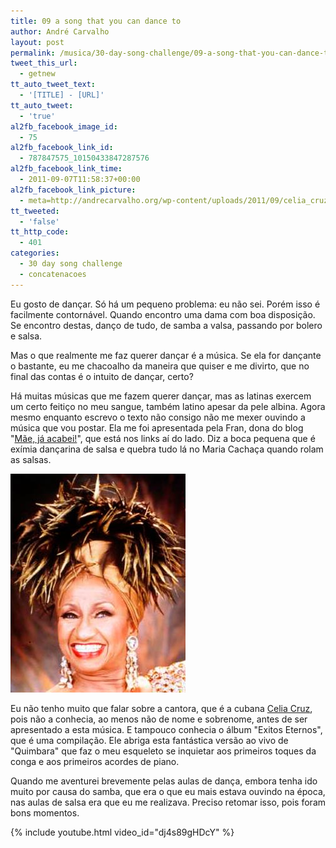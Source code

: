 ```yaml
---
title: 09 a song that you can dance to
author: André Carvalho
layout: post
permalink: /musica/30-day-song-challenge/09-a-song-that-you-can-dance-to/
tweet_this_url:
  - getnew
tt_auto_tweet_text:
  - '[TITLE] - [URL]'
tt_auto_tweet:
  - 'true'
al2fb_facebook_image_id:
  - 75
al2fb_facebook_link_id:
  - 787847575_10150433847287576
al2fb_facebook_link_time:
  - 2011-09-07T11:58:37+00:00
al2fb_facebook_link_picture:
  - meta=http://andrecarvalho.org/wp-content/uploads/2011/09/celia_cruz-150x150.jpg
tt_tweeted:
  - 'false'
tt_http_code:
  - 401
categories:
  - 30 day song challenge
  - concatenacoes
---
```


Eu gosto de dançar. Só há um pequeno problema: eu não sei. Porém isso é facilmente contornável. Quando encontro uma dama com boa disposição. Se encontro destas, danço de tudo, de samba a valsa, passando por bolero e salsa.

Mas o que realmente me faz querer dançar é a música. Se ela for dançante o bastante, eu me chacoalho da maneira que quiser e me divirto, que no final das contas é o intuito de dançar, certo?

Há muitas músicas que me fazem querer dançar, mas as latinas exercem um certo feitiço no meu sangue, também latino apesar da pele albina. Agora mesmo enquanto escrevo o texto não consigo não me mexer ouvindo a música que vou postar. Ela me foi apresentada pela Fran, dona do blog "[Mãe, já acabei!](http://www.maejaacabei.blogspot.com/)", que está nos links aí do lado. Diz a boca pequena que é exímia dançarina de salsa e quebra tudo lá no Maria Cachaça quando rolam as salsas.

![Celia Cruz](/wp-content/uploads/2011/09/celia_cruz.jpg)

Eu não tenho muito que falar sobre a cantora, que é a cubana [Celia Cruz](http://pt.wikipedia.org/wiki/Celia_Cruz), pois não a conhecia, ao menos não de nome e sobrenome, antes de ser apresentado a esta música. E tampouco conhecia o álbum "Exitos Eternos", que é uma compilação. Ele abriga esta fantástica versão ao vivo de "Quimbara" que faz o meu esqueleto se inquietar aos primeiros toques da conga e aos primeiros acordes de piano.

Quando me aventurei brevemente pelas aulas de dança, embora tenha ido muito por causa do samba, que era o que eu mais estava ouvindo na época, nas aulas de salsa era que eu me realizava. Preciso retomar isso, pois foram bons momentos.

{% include youtube.html video_id="dj4s89gHDcY" %} 
